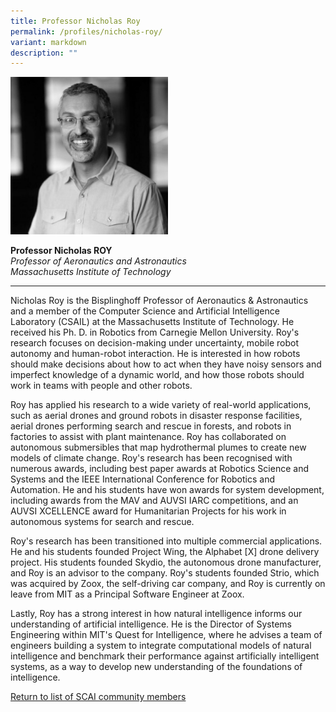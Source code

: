 ```yaml
---
title: Professor Nicholas Roy
permalink: /profiles/nicholas-roy/
variant: markdown
description: ""
---
```

<div style="width:50%"><img src="/images/People/nicholas_roy.jpeg" alt="Professor Nicholas Roy"></div>

**Professor Nicholas ROY**<br>*Professor of Aeronautics and Astronautics*<br>*Massachusetts Institute of Technology*<br>

---

Nicholas Roy is the Bisplinghoff Professor of Aeronautics &amp; Astronautics and a member of the Computer Science and Artificial Intelligence Laboratory (CSAIL) at the Massachusetts Institute of Technology. He received his Ph. D. in Robotics from Carnegie Mellon University. Roy's research focuses on decision-making under uncertainty, mobile robot autonomy and human-robot interaction. He is interested in how robots should make decisions about how to act when they have noisy sensors and imperfect knowledge of a dynamic world, and how those robots should work in teams with people and other robots. 

Roy has applied his research to a wide variety of real-world applications, such as aerial drones and ground robots in disaster response facilities, aerial drones performing search and rescue in forests, and robots in factories to assist with plant maintenance. Roy has collaborated on autonomous submersibles that map hydrothermal plumes to create new models of climate change. Roy's research has been recognised with numerous awards, including best paper awards at Robotics Science and Systems and the IEEE International Conference for Robotics and Automation. He and his students have won awards for system development, including awards from the MAV and AUVSI IARC competitions, and an AUVSI XCELLENCE award for Humanitarian Projects for his work in autonomous systems for search and rescue. 

Roy's research has been transitioned into multiple commercial applications. He and his students founded Project Wing, the Alphabet [X] drone delivery project. His students founded Skydio, the autonomous drone manufacturer, and Roy is an advisor to the company. Roy's students founded Strio, which was acquired by Zoox, the self-driving car company, and Roy is currently on leave from MIT as a Principal Software Engineer at Zoox. 

Lastly, Roy has a strong interest in how natural intelligence informs our understanding of artificial intelligence. He is the Director of Systems Engineering within MIT's Quest for Intelligence, where he advises a team of engineers building a system to integrate computational models of natural intelligence and benchmark their performance against artificially intelligent systems, as a way to develop new understanding of the foundations of intelligence.

[Return to list of SCAI community members](/community)